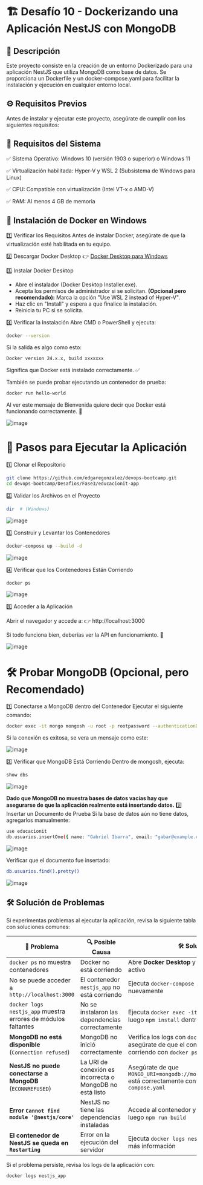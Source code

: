 # 🏗️ Desafío 10 - Dockerizando una Aplicación NestJS con MongoDB

## **📌 Descripción**

Este proyecto consiste en la creación de un entorno Dockerizado para una aplicación NestJS que utiliza MongoDB como base de datos. Se proporciona un Dockerfile y un docker-compose.yaml para facilitar la instalación y ejecución en cualquier entorno local.

## **⚙️ Requisitos Previos**

Antes de instalar y ejecutar este proyecto, asegúrate de cumplir con los siguientes requisitos:

## 📌 Requisitos del Sistema

✅ Sistema Operativo: Windows 10 (versión 1903 o superior) o Windows 11

✅ Virtualización habilitada: Hyper-V y WSL 2 (Subsistema de Windows para Linux)

✅ CPU: Compatible con virtualización (Intel VT-x o AMD-V)

✅ RAM: Al menos 4 GB de memoria

## 🐳 Instalación de Docker en Windows
1️⃣ Verificar los Requisitos
Antes de instalar Docker, asegúrate de que la virtualización esté habilitada en tu equipo.

2️⃣ Descargar Docker Desktop
👉 [Docker Desktop para Windows](https://www.docker.com/products/docker-desktop/)

3️⃣ Instalar Docker Desktop
- Abre el instalador (Docker Desktop Installer.exe).
- Acepta los permisos de administrador si se solicitan. **(Opcional pero recomendado):** Marca la opción "Use WSL 2 instead of Hyper-V".
- Haz clic en "Install" y espera a que finalice la instalación.
- Reinicia tu PC si se solicita.

4️⃣ Verificar la Instalación
Abre CMD o PowerShell y ejecuta:
```bash
docker --version
```
Si la salida es algo como esto:
```bash
Docker version 24.x.x, build xxxxxxx
```
Significa que Docker está instalado correctamente. ✅

También se puede probar ejecutando un contenedor de prueba:
```bash
docker run hello-world
```
Al ver este mensaje de Bienvenida quiere decir que Docker está funcionando correctamente. 🎉

![image](https://github.com/user-attachments/assets/e1fd2283-3c68-47ac-b259-1a95bd2be889)

# 🚀 Pasos para Ejecutar la Aplicación

1️⃣ Clonar el Repositorio
```bash
git clone https://github.com/edgaregonzalez/devops-bootcamp.git
cd devops-bootcamp/Desafios/Fase3/educacionit-app
```
2️⃣ Validar los Archivos en el Proyecto

```bash
dir  # (Windows)
```
![image](https://github.com/user-attachments/assets/ec3a8af7-ccce-47c6-ae1c-32d5ee0a0074)

3️⃣ Construir y Levantar los Contenedores
```bash
docker-compose up --build -d
```
![image](https://github.com/user-attachments/assets/78de46ad-358c-4963-957c-7b8b7c8d2a40)

4️⃣ Verificar que los Contenedores Están Corriendo
```bash
docker ps
```
![image](https://github.com/user-attachments/assets/37990c04-9fa6-4a2f-bf8d-c38bd6cde0ab)

5️⃣ Acceder a la Aplicación

Abrir el navegador y accede a: 👉 http://localhost:3000

Si todo funciona bien, deberías ver la API en funcionamiento. 🚀

![image](https://github.com/user-attachments/assets/a3550e4d-3138-40af-965d-aad1ba6186a5)

# 🛠️ Probar MongoDB (Opcional, pero Recomendado)

1️⃣ Conectarse a MongoDB dentro del Contenedor
Ejecutar el siguiente comando:

```bash
docker exec -it mongo mongosh -u root -p rootpassword --authenticationDatabase admin
```
Si la conexión es exitosa, se vera un mensaje como este: 

![image](https://github.com/user-attachments/assets/f51b9955-e52a-4829-a798-b7317791e2e0)

2️⃣ Verificar que MongoDB Está Corriendo
Dentro de mongosh, ejecuta:

```bash
show dbs
```
![image](https://github.com/user-attachments/assets/9940d628-fc97-4429-9562-5fc457200fe5)

**Dado que MongoDB no muestra bases de datos vacías hay que asegurarse de que la aplicación realmente está insertando datos.**
3️⃣ Insertar un Documento de Prueba
Si la base de datos aún no tiene datos, agregarlos manualmente:
```bash
use educacionit
db.usuarios.insertOne({ name: "Gabriel Ibarra", email: "gabar@example.com" })
```
![image](https://github.com/user-attachments/assets/7f2817ed-7d21-4b7e-aedc-d2e1f2b997ff)

Verificar que el documento fue insertado:

```bash
db.usuarios.find().pretty()
```
![image](https://github.com/user-attachments/assets/bb2c869f-fb20-40f0-9e47-1ee910635bfc)

## 🛠️ **Solución de Problemas**

Si experimentas problemas al ejecutar la aplicación, revisa la siguiente tabla con soluciones comunes:

| 🚨 Problema | 🔍 Posible Causa | 🛠️ Solución |
|------------|-----------------|-------------|
| `docker ps` no muestra contenedores | Docker no está corriendo | Abre **Docker Desktop** y verifica que esté activo |
| No se puede acceder a `http://localhost:3000` | El contenedor `nestjs_app` no está corriendo | Ejecuta `docker-compose up --build -d` nuevamente |
| `docker logs nestjs_app` muestra errores de módulos faltantes | No se instalaron las dependencias correctamente | Ejecuta `docker exec -it nestjs_app sh` y luego `npm install` dentro del contenedor |
| **MongoDB no está disponible** (`Connection refused`) | MongoDB no inició correctamente | Verifica los logs con `docker logs mongo_db` y asegúrate de que el contenedor esté corriendo con `docker ps` |
| **NestJS no puede conectarse a MongoDB** (`ECONNREFUSED`) | La URI de conexión es incorrecta o MongoDB no está listo | Asegúrate de que `MONGO_URI=mongodb://mongo:27017/educacionit` está correctamente configurada en `docker-compose.yaml` |
| **Error `Cannot find module '@nestjs/core'`** | NestJS no tiene las dependencias instaladas | Accede al contenedor y ejecuta `npm install` y luego `npm run build` |
| **El contenedor de NestJS se queda en `Restarting`** | Error en la ejecución del servidor | Ejecuta `docker logs nestjs_app` para obtener más información |

Si el problema persiste, revisa los logs de la aplicación con:

```sh
docker logs nestjs_app




